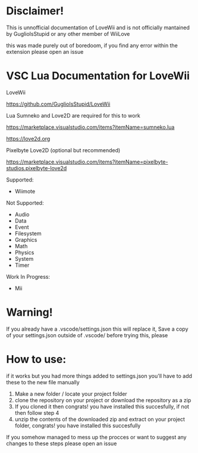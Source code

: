 # Disclaimer! 
This is unnofficial documentation of LoveWii and is not officially mantained by GuglioIsStupid or any other member of WiiLove

this was made purely out of boredoom, if you find any error within the extension please open an issue

# VSC Lua Documentation for LoveWii

LoveWii

https://github.com/GuglioIsStupid/LoveWii

Lua Sumneko and Love2D are required for this to work

https://marketplace.visualstudio.com/items?itemName=sumneko.lua

https://love2d.org

Pixelbyte Love2D (optional but recommended)

https://marketplace.visualstudio.com/items?itemName=pixelbyte-studios.pixelbyte-love2d

Supported:
- Wiimote

Not Supported:
- Audio
- Data
- Event
- Filesystem
- Graphics
- Math
- Physics
- System
- Timer

Work In Progress:
- Mii

# Warning!

If you already have a .vscode/settings.json this will replace it, Save a copy of your settings.json outside of .vscode/ before trying this, please


# How to use:

if it works but you had more things added to settings.json you'll have to add these to the new file manually

1) Make a new folder / locate your project folder
2) clone the repository on your project or download the repository as a zip
3) If you cloned it then congrats! you have installed this succesfully, if not then follow step 4
4) unzip the contents of the downloaded zip and extract on your project folder, congrats! you have installed this succesfully

If you somehow managed to mess up the procces or want to suggest any changes to these steps please open an issue
